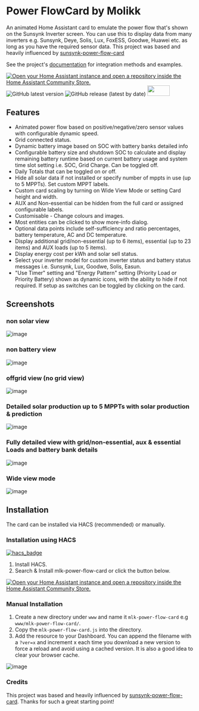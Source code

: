 # Power FlowCard by Molikk

An animated Home Assistant card to emulate the power flow that's shown on the Sunsynk Inverter screen. 
You can use this to display data from many inverters e.g. Sunsynk, Deye, Solis, Lux, FoxESS, Goodwe, Huawei etc. as long as you have the required sensor data. 
This project was based and heavily influenced by [sunsynk-power-flow-card](https://github.com/slipx06/sunsynk-power-flow-card)

See the project's [documentation](https://molikk.github.io/mlk-power-flow-card/index.html) for integration methods and examples.

[![Open your Home Assistant instance and open a repository inside the Home Assistant Community Store.](https://my.home-assistant.io/badges/hacs_repository.svg)](https://my.home-assistant.io/redirect/hacs_repository/?owner=molikk&repository=mlk-power-flow-card&category=plugin)
![GitHub latest version](https://img.shields.io/github/v/release/molikk/mlk-power-flow-card?include_prereleases&style=for-the-badge&label=Latest%20version)
![GitHub release (latest by date)](https://img.shields.io/github/v/release/molikk/mlk-power-flow-card?style=for-the-badge) 
<a target="_blank" href="https://www.buymeacoffee.com/molikk"><img src="https://img.buymeacoffee.com/button-api/?text=&nbsp;&slug=molikk&button_colour=5F7FFF&font_colour=ffffff&font_family=Comic&outline_colour=000000&coffee_colour=FFDD00" height="28" width="60" /></a>
<!-- [![Community Forum](https://img.shields.io/badge/community-forum-brightgreen.svg?style=for-the-badge)](https://community.home-assistant.io/t/sunsynk-deye-inverter-power-flow-card/562933/1) -->
## Features

* Animated power flow based on positive/negative/zero sensor values with configurable dynamic speed.
* Grid connected status.
* Dynamic battery image based on SOC with battery banks detailed info
* Configurable battery size and shutdown SOC to calculate and display remaining battery runtime based on current battery usage and system time slot setting i.e. SOC, Grid Charge. Can be toggled off.
* Daily Totals that can be toggled on or off.
* Hide all solar data if not installed or specify number of mppts in use (up to 5 MPPTs). Set custom MPPT labels.
* Custom card scaling by turning on Wide View Mode or setting Card height and width.
* AUX and Non-essential can be hidden from the full card or assigned configurable labels.
* Customisable - Change colours and images.
* Most entities can be clicked to show more-info dialog.
* Optional data points include self-sufficiency and ratio percentages, battery temperature, AC and DC temperature.
* Display additional grid/non-essential (up to 6 items), essential (up to 23 items) and AUX loads (up to 5 items).
* Display energy cost per kWh and solar sell status.
* Select your inverter model for custom inverter status and battery status messages i.e. Sunsynk, Lux, Goodwe, Solis, Easun.
* "Use Timer" setting and "Energy Pattern" setting (Priority Load or Priority Battery) shown as dynamic icons, with the ability to hide if not required. If setup as switches can be toggled by clicking on the card.

## Screenshots
### non solar view
![image](https://github.com/molikk/mlk-power-flow-card/assets/12862966/25d458f7-9137-442e-a2c0-85e179ee07d0)
### non battery view
![image](https://github.com/molikk/mlk-power-flow-card/assets/12862966/3cfcff4b-a609-41b6-9da1-eea63ff44c2d)
### offgrid view (no grid view)
![image](https://github.com/molikk/mlk-power-flow-card/assets/12862966/a269a066-f8e1-41a7-af1f-1411d89cd438)
### Detailed solar production up to 5 MPPTs with solar production & prediction
![image](https://github.com/molikk/mlk-power-flow-card/assets/12862966/256c43de-4062-48f9-b0b4-f9cb0153d71f)
### Fully detailed view with grid/non-essential, aux & essential Loads and battery bank details
![image](https://github.com/user-attachments/assets/20c7f756-c307-4793-8a36-41f96b65efa7)
### Wide view mode
![image](https://github.com/user-attachments/assets/f44e14ac-84ec-4e0a-84d0-ef352f994064)

## Installation

The card can be installed via HACS (recommended) or manually.

### Installation using HACS
[![hacs_badge](https://img.shields.io/badge/HACS-Default-blue.svg)](https://github.com/custom-components/hacs)


1. Install HACS.
2. Search & Install mlk-power-flow-card or click the button below.

[![Open your Home Assistant instance and open a repository inside the Home Assistant Community Store.](https://my.home-assistant.io/badges/hacs_repository.svg)](https://my.home-assistant.io/redirect/hacs_repository/?owner=molikk&repository=mlk-power-flow-card&category=plugin)

### Manual Installation

1. Create a new directory under `www` and name it `mlk-power-flow-card` e.g `www/mlk-power-flow-card/`.
2. Copy the `mlk-power-flow-card.js` into the directory.
3. Add the resource to your Dashboard. You can append the filename with a `?ver=x` and increment x each time you download a new version to force a reload and avoid using a cached version. It is also a good idea to clear your browser cache.

![image](https://github.com/molikk/mlk-power-flow-card/assets/12862966/e5d0618e-b4f8-4534-8e68-130cd220b618)

### Credits
This project was based and heavily influenced by [sunsynk-power-flow-card](https://github.com/slipx06/sunsynk-power-flow-card). Thanks for such a great starting point!


